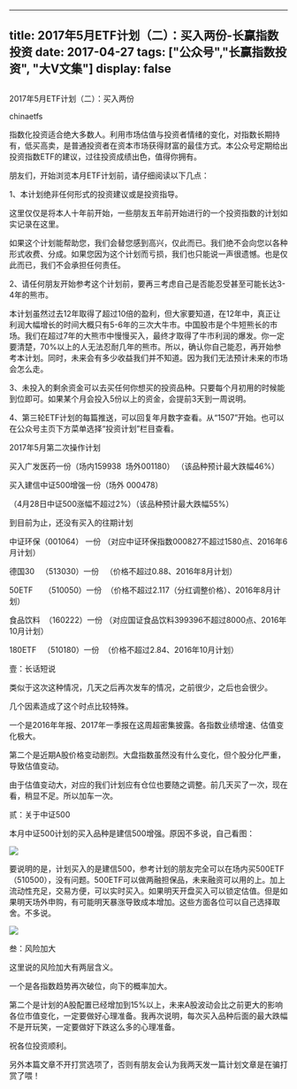 
---
title:  2017年5月ETF计划（二）：买入两份-长赢指数投资
date: 2017-04-27
tags: ["公众号","长赢指数投资", "大V文集"]
display: false
---


## 



2017年5月ETF计划（二）：买入两份




chinaetfs




指数化投资适合绝大多数人。利用市场估值与投资者情绪的变化，对指数长期持有，低买高卖，是普通投资者在资本市场获得财富的最佳方式。本公众号定期给出投资指数ETF的建议，过往投资成绩出色，值得你拥有。










朋友们，开始浏览本月ETF计划前，请仔细阅读以下几点：



1、本计划绝非任何形式的投资建议或是投资指导。



这里仅仅是将本人十年前开始，一些朋友五年前开始进行的一个投资指数的计划如实记录在这里。



如果这个计划能帮助您，我们会替您感到高兴，仅此而已。我们绝不会向您以各种形式收费、分成。如果您因为这个计划而亏损，我们也只能说一声很遗憾。也是仅此而已，我们不会承担任何责任。



2、请任何朋友开始参考这个计划前，要再三考虑自己是否能忍受甚至可能长达3-4年的熊市。



本计划虽然过去12年取得了超过10倍的盈利，但大家要知道，在12年中，真正让利润大幅增长的时间大概只有5-6年的三次大牛市。中国股市是个牛短熊长的市场。我们在超过7年的大熊市中慢慢买入，最终才取得了牛市利润的爆发。你一定要清楚，70%以上的人无法忍耐几年的熊市。所以，确认你自己能忍，再开始参考本计划。同时，未来会有多少收益我们并不知道。因为我们无法预计未来的市场会怎么走。



3、未投入的剩余资金可以去买任何你想买的投资品种。只要每个月初用的时候能到位即可。如果某个月会投入5份以上的资金，会提前3天到一周说明。



4、第三轮ETF计划的每篇推送，可以回复年月数字查看。从“1507”开始。也可以在公众号主页下方菜单选择“投资计划”栏目查看。







2017年5月第二次操作计划



买入广发医药一份（场内159938 &nbsp;场外001180）&nbsp;（该品种预计最大跌幅46%）



买入建信中证500增强一份（场外 000478）

（4月28日中证500涨幅不超过2%）（该品种预计最大跌幅55%）









到目前为止，还没有买入的往期计划

中证环保（001064） 一份 （对应中证环保指数000827不超过1580点、2016年6月计划）

德国30&nbsp;&nbsp; （513030）一份&nbsp;&nbsp; （价格不超过0.88、2016年8月计划）



50ETF&nbsp;&nbsp;&nbsp;&nbsp; （510050）一份&nbsp; （价格不超过2.117（分红调整价格）、2016年8月计划）

食品饮料&nbsp; （160222）一份 （对应国证食品饮料399396不超过8000点、2016年10月计划）

180ETF&nbsp;&nbsp; （510180）一份&nbsp; （价格不超过2.84、2016年10月计划）







壹：长话短说

类似于这次这种情况，几天之后再次发车的情况，之前很少，之后也会很少。



几个因素造成了这个时点比较特殊。



一个是2016年年报、2017年一季报在这周超密集披露。各指数业绩增速、估值变化极大。



第二个是近期A股价格变动剧烈。大盘指数虽然没有什么变化，但个股分化严重，导致估值变动。



由于估值变动大，对应的我们计划应有仓位也要随之调整。前几天买了一次，现在看，稍显不足。所以加车一次。



贰：关于中证500

本月中证500计划的买入品种是建信500增强。原因不多说，自己看图：



<img data-s="300,640" data-type="png" src="http://mmbiz.qpic.cn/mmbiz_png/SEPick5M9xjPAATZm5V1UzXssa7Jz8gicCTNibH7kZDd0uTpib91XA7xNpP8A4DJlrhjw3YgUzp9FyBgJHNamAFepw/0?wx_fmt=png" data-ratio="0.205" data-w="1000"/>



要说明的是，计划买入的是建信500，参考计划的朋友完全可以在场内买500ETF（510500），没有问题。500ETF可以做两融担保品，未来融资可以用的上。加上流动性充足，交易方便，可以实时买入。如果明天开盘买入可以锁定估值。但是如果明天场外申购，有可能明天暴涨导致成本增加。这些方面各位可以自己选择取舍。不多说。





<img data-s="300,640" data-type="png" src="http://mmbiz.qpic.cn/mmbiz_png/SEPick5M9xjPAATZm5V1UzXssa7Jz8gicCNmSIa2GzSdHwswSaa9poVevRZicntiavTNgFInhk1GdoIib2Jbqcg0lBg/0?wx_fmt=png" data-ratio="1" data-w="430"/>





叁：风险加大

这里说的风险加大有两层含义。



一个是各指数趋势再次破位，向下的概率加大。



第二个是计划的A股配置已经增加到15%以上，未来A股波动会比之前更大的影响各位市值变化，一定要做好心理准备。我再次说明，每次买入品种后面的最大跌幅不是开玩笑，一定要做好下跌这么多的心理准备。



祝各位投资顺利。



另外本篇文章不开打赏选项了，否则有朋友会认为我两天发一篇计划文章是在骗打赏了喂！












